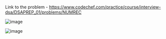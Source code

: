 Link to the problem - https://www.codechef.com/practice/course/interview-dsa/DSAPREP_01/problems/NUMREC


![image](https://github.com/Haleshot/Competitive-Programming/assets/57552973/9f466bb0-32ce-4896-b04c-7272e87da70b)


![image](https://github.com/Haleshot/Competitive-Programming/assets/57552973/d30a3660-a1f9-4e06-9a6c-1ecf1be4c201)
